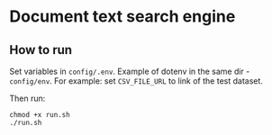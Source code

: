 # Document text search engine

## How to run 
Set variables in `config/.env`. Example of dotenv in the same dir - `config/env`.
For example: set `CSV_FILE_URL` to link of the test dataset.

Then run:
```shell
chmod +x run.sh
./run.sh 
```
